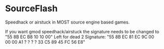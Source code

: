 # SourceFlash
Speedhack or airstuck in MOST source engine based games.

If you want gmod speedhack/airstuck the signature needs to be changed to "55 8B EC B8 10 10 00"
Left for dead 2 Signature: "55 8B EC 81 EC 9C 00 00 00 A1 ? ? ? ? 33 C5 89 45 FC 56 E8"
